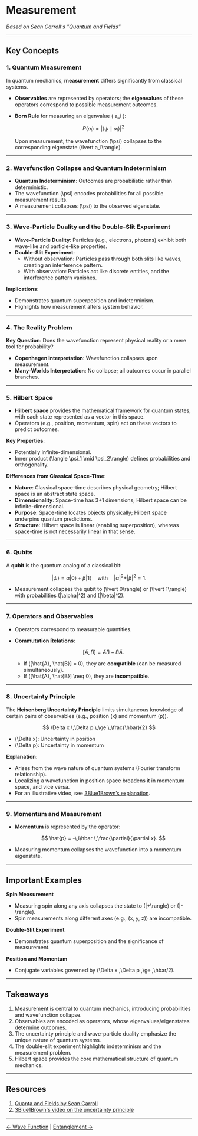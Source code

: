 # Measurement
*Based on Sean Carroll's "Quantum and Fields"*

---

## Key Concepts

### 1. Quantum Measurement

In quantum mechanics, **measurement** differs significantly from classical systems.

- **Observables** are represented by operators; the **eigenvalues** of these operators correspond to possible measurement outcomes.  
- **Born Rule** for measuring an eigenvalue \( a_i \):

  $$
  P(a_i) = \bigl|\langle \psi \mid a_i\rangle \bigr|^2
  $$

  Upon measurement, the wavefunction \(\psi\) collapses to the corresponding eigenstate \(\lvert a_i\rangle\).

---

### 2. Wavefunction Collapse and Quantum Indeterminism

- **Quantum Indeterminism**: Outcomes are probabilistic rather than deterministic.
- The wavefunction \(\psi\) encodes probabilities for all possible measurement results.
- A measurement collapses \(\psi\) to the observed eigenstate.

---

### 3. Wave-Particle Duality and the Double-Slit Experiment

- **Wave-Particle Duality**: Particles (e.g., electrons, photons) exhibit both wave-like and particle-like properties.
- **Double-Slit Experiment**:  
  - Without observation: Particles pass through both slits like waves, creating an interference pattern.  
  - With observation: Particles act like discrete entities, and the interference pattern vanishes.

**Implications**:  
- Demonstrates quantum superposition and indeterminism.  
- Highlights how measurement alters system behavior.

---

### 4. The Reality Problem

**Key Question**: Does the wavefunction represent physical reality or a mere tool for probability?

- **Copenhagen Interpretation**: Wavefunction collapses upon measurement.  
- **Many-Worlds Interpretation**: No collapse; all outcomes occur in parallel branches.

---

### 5. Hilbert Space

- **Hilbert space** provides the mathematical framework for quantum states, with each state represented as a vector in this space.
- Operators (e.g., position, momentum, spin) act on these vectors to predict outcomes.

**Key Properties**:  
- Potentially infinite-dimensional.  
- Inner product \(\langle \psi_1 \mid \psi_2\rangle\) defines probabilities and orthogonality.

**Differences from Classical Space-Time**:  
- **Nature**: Classical space-time describes physical geometry; Hilbert space is an abstract state space.  
- **Dimensionality**: Space-time has 3+1 dimensions; Hilbert space can be infinite-dimensional.  
- **Purpose**: Space-time locates objects physically; Hilbert space underpins quantum predictions.  
- **Structure**: Hilbert space is linear (enabling superposition), whereas space-time is not necessarily linear in that sense.

---

### 6. Qubits

A **qubit** is the quantum analog of a classical bit:

$$
|\psi\rangle = \alpha|0\rangle + \beta|1\rangle
\quad\text{with}\quad |\alpha|^2 + |\beta|^2 = 1.
$$

- Measurement collapses the qubit to \(\lvert 0\rangle\) or \(\lvert 1\rangle\) with probabilities \(|\alpha|^2\) and \(|\beta|^2\).

---

### 7. Operators and Observables

- Operators correspond to measurable quantities.  
- **Commutation Relations**:

  $$
  [\hat{A}, \hat{B}] = \hat{A}\hat{B} - \hat{B}\hat{A}.
  $$

  - If \([\hat{A}, \hat{B}] = 0\), they are **compatible** (can be measured simultaneously).  
  - If \([\hat{A}, \hat{B}] \neq 0\), they are **incompatible**.

---

### 8. Uncertainty Principle

The **Heisenberg Uncertainty Principle** limits simultaneous knowledge of certain pairs of observables (e.g., position \(x\) and momentum \(p\)).

$$
\Delta x \,\Delta p \,\ge \,\frac{\hbar}{2}
$$

- \(\Delta x\): Uncertainty in position  
- \(\Delta p\): Uncertainty in momentum

**Explanation**:  
- Arises from the wave nature of quantum systems (Fourier transform relationship).  
- Localizing a wavefunction in position space broadens it in momentum space, and vice versa.  
- For an illustrative video, see [3Blue1Brown’s explanation](https://www.youtube.com/watch?v=MBnnXbOM5S4&t=732s).

---

### 9. Momentum and Measurement

- **Momentum** is represented by the operator:

  $$
  \hat{p} = -\,i\hbar \,\frac{\partial}{\partial x}.
  $$

- Measuring momentum collapses the wavefunction into a momentum eigenstate.

---

## Important Examples

**Spin Measurement**  
- Measuring spin along any axis collapses the state to \(|+\rangle\) or \(|-\rangle\).  
- Spin measurements along different axes (e.g., \(x, y, z\)) are incompatible.

**Double-Slit Experiment**  
- Demonstrates quantum superposition and the significance of measurement.

**Position and Momentum**  
- Conjugate variables governed by \(\Delta x \,\Delta p \,\ge \,\hbar/2\).

---

## Takeaways

1. Measurement is central to quantum mechanics, introducing probabilities and wavefunction collapse.  
2. Observables are encoded as operators, whose eigenvalues/eigenstates determine outcomes.  
3. The uncertainty principle and wave-particle duality emphasize the unique nature of quantum systems.  
4. The double-slit experiment highlights indeterminism and the measurement problem.  
5. Hilbert space provides the core mathematical structure of quantum mechanics.

---

## Resources

1. [Quanta and Fields by Sean Carroll](https://www.amazon.com/Quanta-Fields-Biggest-Ideas-Universe/dp/0593186605)  
2. [3Blue1Brown's video on the uncertainty principle](https://www.youtube.com/watch?v=MBnnXbOM5S4&t=732s)

---

[← Wave Function](../waveFunction) | [Entanglement →](../entanglement)

